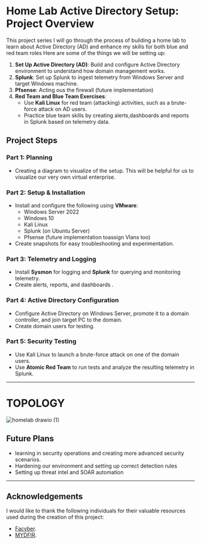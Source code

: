 # Home Lab Active Directory Setup: Project Overview

This project series I will go  through the process of building a home lab to learn about Active Directory (AD) and enhance my skills for both blue and red team roles Here are some of the things we will be setting up:

1. **Set Up Active Directory (AD)**: Build and configure  Active Directory environment to understand how domain management works.
2. **Splunk**: Set up Splunk to ingest telemetry from  Windows Server and target Windows machine.
3. **Pfsense**: Acting ous the firewall (future implementation)
4. **Red Team and Blue Team Exercises**: 
   - Use **Kali Linux** for red team (attacking) activities, such as a brute-force attack on AD users.
   - Practice blue team skills by creating alerts,dashboards and reports in Splunk based on telemetry data.

## Project Steps

### Part 1: **Planning**
- Creating a diagram to visualize of the  setup. This will be helpful for us to visualize our very own virtual enterprise.

### Part 2: **Setup & Installation**
- Install and configure the following using **VMware**:
  - Windows Server 2022
  - Windows 10
  - Kali Linux
  - Splunk (on Ubuntu Server)
  - Pfsense (future implementation toassign Vlans too)
- Create snapshots for easy troubleshooting and experimentation.

### Part 3: **Telemetry and Logging**
- Install **Sysmon** for logging and **Splunk** for querying and monitoring telemetry.  
- Create alerts, reports, and dashboards .  

### Part 4: **Active Directory Configuration**
- Configure Active Directory on Windows Server, promote it to a domain controller, and join  target PC to the domain.  
- Create domain users for testing.

### Part 5: **Security Testing**
- Use Kali Linux to launch a brute-force attack on one of the domain users.
- Use **Atomic Red Team** to run tests and analyze the resulting telemetry in Splunk.
---

# TOPOLOGY

![homelab drawio (1)](https://github.com/user-attachments/assets/23a24a3e-6fe8-44b1-bb5c-c96c05aef9df)


## Future Plans

- learning in security operations and creating more advanced security scenarios.
- Hardening our environment and setting up correct detection rules
- Setting up threat intel and SOAR automation
---

## Acknowledgements

I would like to thank the following individuals for their valuable resources used during the creation of this project:

- [Facyber](https://facyber.me/).
- [MYDFIR](https://www.youtube.com/@MyDFIR).
